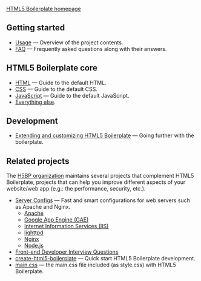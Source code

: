 [HTML5 Boilerplate homepage](https://html5boilerplate.com/)

## Getting started

- [Usage](usage.md) — Overview of the project contents.
- [FAQ](faq.md) — Frequently asked questions along with their answers.

## HTML5 Boilerplate core

- [HTML](html.md) — Guide to the default HTML.
- [CSS](css.md) — Guide to the default CSS.
- [JavaScript](js.md) — Guide to the default JavaScript.
- [Everything else](misc.md).

## Development

- [Extending and customizing HTML5 Boilerplate](extend.md) — Going further with
  the boilerplate.

## Related projects

The [H5BP organization](https://github.com/h5bp) maintains several projects that
complement HTML5 Boilerplate, projects that can help you improve different
aspects of your website/web app (e.g.: the performance, security, etc.).

- [Server Configs](https://github.com/h5bp/server-configs) — Fast and smart
  configurations for web servers such as Apache and Nginx.
  - [Apache](https://github.com/h5bp/server-configs-apache)
  - [Google App Engine (GAE)](https://github.com/h5bp/server-configs-gae)
  - [Internet Information Services
    (IIS)](https://github.com/h5bp/server-configs-iis)
  - [lighttpd](https://github.com/h5bp/server-configs-lighttpd)
  - [Nginx](https://github.com/h5bp/server-configs-nginx)
  - [Node.js](https://github.com/h5bp/server-configs-node)
- [Front-end Developer Interview Questions](https://github.com/h5bp/Front-end-Developer-Interview-Questions)
- [create-html5-boilerplate](https://github.com/h5bp/create-html5-boilerplate) — Quick start HTML5 Boilerplate
  development.
- [main.css](https://github.com/h5bp/main.css) — the main.css file included (as style.css) with HTML5 Boilerplate.
